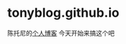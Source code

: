 # tonyblog.github.io
陈托尼的<a target="_blank" href="https://tonychenhey.github.io/">个人博客</a>
今天开始来搞这个吧
